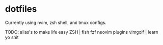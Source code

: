 # dotfiles

Currently using nvim, zsh shell, and tmux configs. 

TODO:
alias's to make life easy
ZSH | fish
fzf
neovim plugins
vimgolf | learn yo shit
